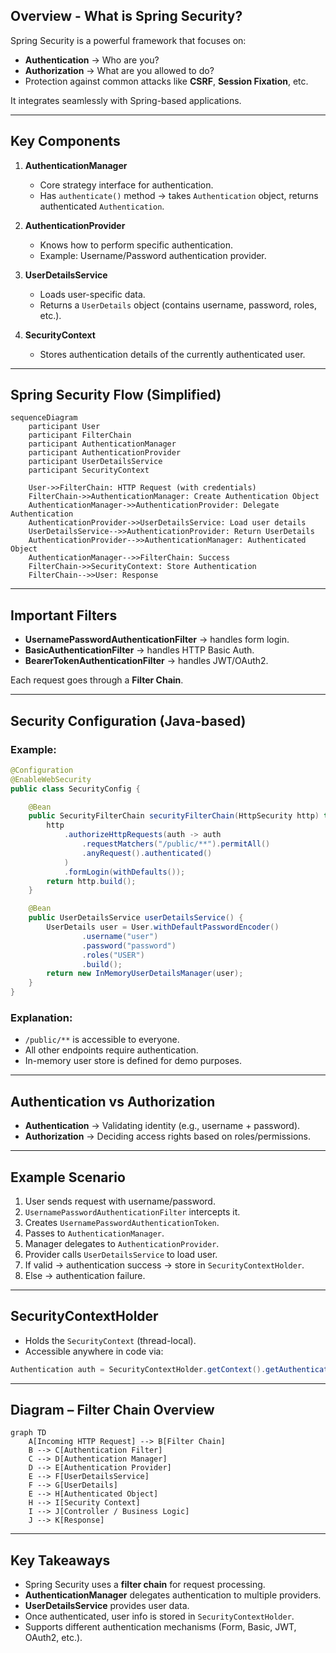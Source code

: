 ## Overview - What is Spring Security?

Spring Security is a powerful framework that focuses on:

* **Authentication** → Who are you?
* **Authorization** → What are you allowed to do?
* Protection against common attacks like **CSRF**, **Session Fixation**, etc.

It integrates seamlessly with Spring-based applications.

---

## Key Components

1. **AuthenticationManager**

   * Core strategy interface for authentication.
   * Has `authenticate()` method → takes `Authentication` object, returns authenticated `Authentication`.

2. **AuthenticationProvider**

   * Knows how to perform specific authentication.
   * Example: Username/Password authentication provider.

3. **UserDetailsService**

   * Loads user-specific data.
   * Returns a `UserDetails` object (contains username, password, roles, etc.).

4. **SecurityContext**

   * Stores authentication details of the currently authenticated user.

---

## Spring Security Flow (Simplified)

```mermaid
sequenceDiagram
    participant User
    participant FilterChain
    participant AuthenticationManager
    participant AuthenticationProvider
    participant UserDetailsService
    participant SecurityContext

    User->>FilterChain: HTTP Request (with credentials)
    FilterChain->>AuthenticationManager: Create Authentication Object
    AuthenticationManager->>AuthenticationProvider: Delegate Authentication
    AuthenticationProvider->>UserDetailsService: Load user details
    UserDetailsService-->>AuthenticationProvider: Return UserDetails
    AuthenticationProvider-->>AuthenticationManager: Authenticated Object
    AuthenticationManager-->>FilterChain: Success
    FilterChain->>SecurityContext: Store Authentication
    FilterChain-->>User: Response
```

---

## Important Filters

* **UsernamePasswordAuthenticationFilter** → handles form login.
* **BasicAuthenticationFilter** → handles HTTP Basic Auth.
* **BearerTokenAuthenticationFilter** → handles JWT/OAuth2.

Each request goes through a **Filter Chain**.

---

## Security Configuration (Java-based)

### Example:

```java
@Configuration
@EnableWebSecurity
public class SecurityConfig {

    @Bean
    public SecurityFilterChain securityFilterChain(HttpSecurity http) throws Exception {
        http
            .authorizeHttpRequests(auth -> auth
                .requestMatchers("/public/**").permitAll()
                .anyRequest().authenticated()
            )
            .formLogin(withDefaults());
        return http.build();
    }

    @Bean
    public UserDetailsService userDetailsService() {
        UserDetails user = User.withDefaultPasswordEncoder()
                .username("user")
                .password("password")
                .roles("USER")
                .build();
        return new InMemoryUserDetailsManager(user);
    }
}
```

### Explanation:

* `/public/**` is accessible to everyone.
* All other endpoints require authentication.
* In-memory user store is defined for demo purposes.

---

## Authentication vs Authorization

* **Authentication** → Validating identity (e.g., username + password).
* **Authorization** → Deciding access rights based on roles/permissions.

---

## Example Scenario

1. User sends request with username/password.
2. `UsernamePasswordAuthenticationFilter` intercepts it.
3. Creates `UsernamePasswordAuthenticationToken`.
4. Passes to `AuthenticationManager`.
5. Manager delegates to `AuthenticationProvider`.
6. Provider calls `UserDetailsService` to load user.
7. If valid → authentication success → store in `SecurityContextHolder`.
8. Else → authentication failure.

---

## SecurityContextHolder

* Holds the `SecurityContext` (thread-local).
* Accessible anywhere in code via:

```java
Authentication auth = SecurityContextHolder.getContext().getAuthentication();
```

---

## Diagram – Filter Chain Overview

```mermaid
graph TD
    A[Incoming HTTP Request] --> B[Filter Chain]
    B --> C[Authentication Filter]
    C --> D[Authentication Manager]
    D --> E[Authentication Provider]
    E --> F[UserDetailsService]
    F --> G[UserDetails]
    E --> H[Authenticated Object]
    H --> I[Security Context]
    I --> J[Controller / Business Logic]
    J --> K[Response]
```

---

## Key Takeaways

* Spring Security uses a **filter chain** for request processing.
* **AuthenticationManager** delegates authentication to multiple providers.
* **UserDetailsService** provides user data.
* Once authenticated, user info is stored in `SecurityContextHolder`.
* Supports different authentication mechanisms (Form, Basic, JWT, OAuth2, etc.).
